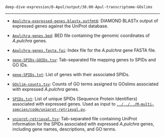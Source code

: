`deep-dive-expression/D-Apul/output/30.00-Apul-transcriptome-GOslims`

---

- [`Apulchra-expressed-genes.blastx.outfmt6`](./Apulchra-expressed-genes.blastx.outfmt6): DIAMOND BLASTx output of expressed genes against the UniProt database.

- [`Apulchra-genes.bed`](./Apulchra-genes.bed): BED file containing the genomic coordinates of _A.pulchra_ genes.

- [`Apulchra-genes.fasta.fai`](./Apulchra-genes.fasta.fai): Index file for the _A.pulchra_ gene FASTA file.

- [`gene-SPIDs-GOIDs.tsv`](./gene-SPIDs-GOIDs.tsv): Tab-separated file mapping genes to SPIDs and GO IDs.

- [`gene-SPIDs.txt`](./gene-SPIDs.txt): List of genes with their associated SPIDs.

- [`GOslim-counts.tsv`](./GOslim-counts.tsv): Counts of GO terms assigned to  GOslims associated with expressed _A.pulchra_ genes.

- [`SPIDs.txt`](./SPIDs.txt): List of unique SPIDs (Sequence Protein Identifiers) associated with expressed genes. Used as input to [`../../../M-multi-species/code/uniprot-retrieval.py`](../../../M-multi-species/code/uniprot-retrieval.py).

- [`uniprot-retrieval.tsv`](./uniprot-retrieval.tsv): Tab-separated file containing UniProt information for the SPIDs associated with expressed _A.pulchra_ genes, including gene names, descriptions, and GO terms.